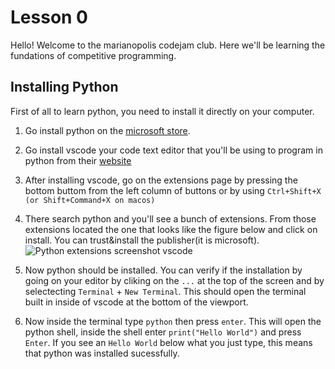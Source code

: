 <script context="module">
	export const metadata = {
		title: "Lesson 0",
		description: "Setting up python inside of VSCode"
	}
</script>
<script>
    import screenshot from "../../../lib/assets/lesson00-1-image.png"
</script>

# Lesson 0

Hello! Welcome to the marianopolis codejam club. Here we'll be learning the fundations of competitive programming.

## Installing Python
First of all to learn python, you need to install it directly on your computer.

1. Go install python on the [microsoft store](https://apps.microsoft.com/detail/9pjpw5ldxlz5?hl=en-US&gl=US).
2. Go install vscode your code text editor that you'll be using to program in python from their [website](https://code.visualstudio.com)
3. After installing vscode, go on the extensions page by pressing the bottom buttom from the left column of buttons or by using `Ctrl+Shift+X (or Shift+Command+X on macos)` 

4. There search python and you'll see a bunch of extensions. From those extensions located the one that looks like the figure below and click on install. You can trust&install the publisher(it is microsoft).
![Python extensions screenshot vscode]({screenshot})

5. Now python should be installed. You can verify if the installation by going on your editor by cliking on the `...` at the top of the screen and by selectecting `Terminal` + `New Terminal`. This should open the terminal built in inside of vscode at the bottom of the viewport.

6. Now inside the terminal type `python` then press `enter`. This will open the python shell, inside the shell enter `print("Hello World")` and press `Enter`. If you see an `Hello World` below what you just type, this means that python was installed sucessfully.

